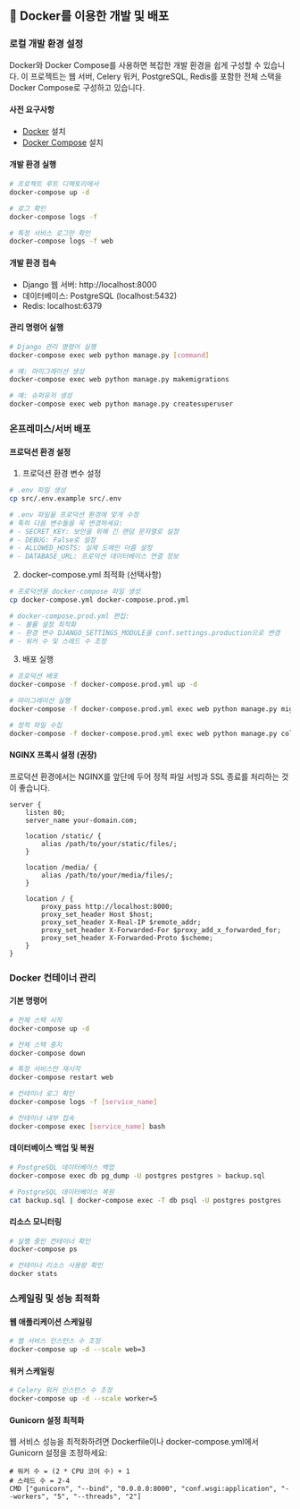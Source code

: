 ## 🐳 Docker를 이용한 개발 및 배포

### 로컬 개발 환경 설정

Docker와 Docker Compose를 사용하면 복잡한 개발 환경을 쉽게 구성할 수 있습니다. 이 프로젝트는 웹 서버, Celery 워커, PostgreSQL, Redis를 포함한 전체 스택을 Docker Compose로 구성하고 있습니다.

#### 사전 요구사항

- [Docker](https://docs.docker.com/get-docker/) 설치
- [Docker Compose](https://docs.docker.com/compose/install/) 설치

#### 개발 환경 실행

```bash
# 프로젝트 루트 디렉토리에서
docker-compose up -d

# 로그 확인
docker-compose logs -f

# 특정 서비스 로그만 확인
docker-compose logs -f web
```

#### 개발 환경 접속

- Django 웹 서버: http://localhost:8000
- 데이터베이스: PostgreSQL (localhost:5432)
- Redis: localhost:6379

#### 관리 명령어 실행

```bash
# Django 관리 명령어 실행
docker-compose exec web python manage.py [command]

# 예: 마이그레이션 생성
docker-compose exec web python manage.py makemigrations

# 예: 슈퍼유저 생성
docker-compose exec web python manage.py createsuperuser
```

### 온프레미스/서버 배포

#### 프로덕션 환경 설정

1. 프로덕션 환경 변수 설정

```bash
# .env 파일 생성
cp src/.env.example src/.env

# .env 파일을 프로덕션 환경에 맞게 수정
# 특히 다음 변수들을 꼭 변경하세요:
# - SECRET_KEY: 보안을 위해 긴 랜덤 문자열로 설정
# - DEBUG: False로 설정
# - ALLOWED_HOSTS: 실제 도메인 이름 설정
# - DATABASE_URL: 프로덕션 데이터베이스 연결 정보
```

2. docker-compose.yml 최적화 (선택사항)

```bash
# 프로덕션용 docker-compose 파일 생성
cp docker-compose.yml docker-compose.prod.yml

# docker-compose.prod.yml 편집:
# - 볼륨 설정 최적화
# - 환경 변수 DJANGO_SETTINGS_MODULE을 conf.settings.production으로 변경
# - 워커 수 및 스레드 수 조정
```

3. 배포 실행

```bash
# 프로덕션 배포
docker-compose -f docker-compose.prod.yml up -d

# 마이그레이션 실행
docker-compose -f docker-compose.prod.yml exec web python manage.py migrate

# 정적 파일 수집
docker-compose -f docker-compose.prod.yml exec web python manage.py collectstatic --noinput
```

#### NGINX 프록시 설정 (권장)

프로덕션 환경에서는 NGINX를 앞단에 두어 정적 파일 서빙과 SSL 종료를 처리하는 것이 좋습니다.

```nginx
server {
    listen 80;
    server_name your-domain.com;
    
    location /static/ {
        alias /path/to/your/static/files/;
    }
    
    location /media/ {
        alias /path/to/your/media/files/;
    }
    
    location / {
        proxy_pass http://localhost:8000;
        proxy_set_header Host $host;
        proxy_set_header X-Real-IP $remote_addr;
        proxy_set_header X-Forwarded-For $proxy_add_x_forwarded_for;
        proxy_set_header X-Forwarded-Proto $scheme;
    }
}
```

### Docker 컨테이너 관리

#### 기본 명령어

```bash
# 전체 스택 시작
docker-compose up -d

# 전체 스택 중지
docker-compose down

# 특정 서비스만 재시작
docker-compose restart web

# 컨테이너 로그 확인
docker-compose logs -f [service_name]

# 컨테이너 내부 접속
docker-compose exec [service_name] bash
```

#### 데이터베이스 백업 및 복원

```bash
# PostgreSQL 데이터베이스 백업
docker-compose exec db pg_dump -U postgres postgres > backup.sql

# PostgreSQL 데이터베이스 복원
cat backup.sql | docker-compose exec -T db psql -U postgres postgres
```

#### 리소스 모니터링

```bash
# 실행 중인 컨테이너 확인
docker-compose ps

# 컨테이너 리소스 사용량 확인
docker stats
```

### 스케일링 및 성능 최적화

#### 웹 애플리케이션 스케일링

```bash
# 웹 서비스 인스턴스 수 조정
docker-compose up -d --scale web=3
```

#### 워커 스케일링

```bash
# Celery 워커 인스턴스 수 조정
docker-compose up -d --scale worker=5
```

#### Gunicorn 설정 최적화

웹 서비스 성능을 최적화하려면 Dockerfile이나 docker-compose.yml에서 Gunicorn 설정을 조정하세요:

```
# 워커 수 = (2 * CPU 코어 수) + 1
# 스레드 수 = 2-4
CMD ["gunicorn", "--bind", "0.0.0.0:8000", "conf.wsgi:application", "--workers", "5", "--threads", "2"]
```
